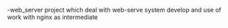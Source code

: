 -web_server
project which deal with web-serve system develop and use of work with nginx as intermediate

